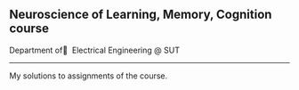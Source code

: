## Neuroscience of Learning, Memory, Cognition course
Department of ٍ Electrical Engineering @ SUT  

---
My solutions to assignments of the course.
